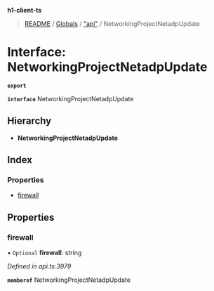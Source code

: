 **h1-client-ts**

> [README](../README.md) / [Globals](../globals.md) / ["api"](../modules/_api_.md) / NetworkingProjectNetadpUpdate

# Interface: NetworkingProjectNetadpUpdate

**`export`** 

**`interface`** NetworkingProjectNetadpUpdate

## Hierarchy

* **NetworkingProjectNetadpUpdate**

## Index

### Properties

* [firewall](_api_.networkingprojectnetadpupdate.md#firewall)

## Properties

### firewall

• `Optional` **firewall**: string

*Defined in api.ts:3979*

**`memberof`** NetworkingProjectNetadpUpdate
